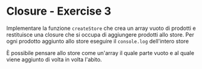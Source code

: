 # Closure - Exercise 3

Implementare la funzione `createStore` che crea un array vuoto di prodotti e restituisce una closure che si occupa di aggiungere prodotti allo store. Per ogni prodotto aggiunto allo store eseguire il `console.log` dell'intero store

È possibile pensare allo store come un'array il quale parte vuoto e al quale viene aggiunto di volta in volta l'abito.

